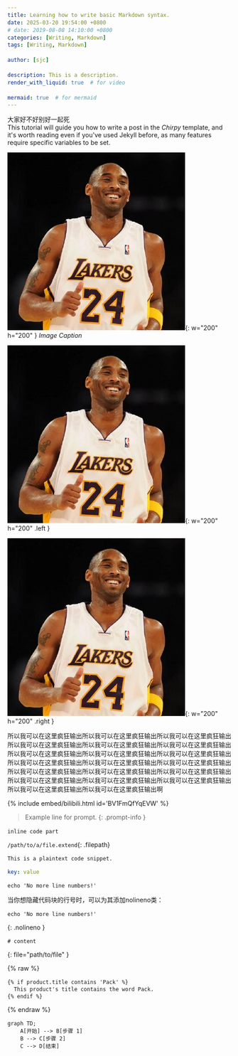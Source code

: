 ```yaml
---
title: Learning how to write basic Markdown syntax.
date: 2025-03-20 19:54:00 +0800
# date: 2019-08-08 14:10:00 +0800
categories: [Writing, Markdown]
tags: [Writing, Markdown]

author: [sjc]

description: This is a description.
render_with_liquid: true  # for video

mermaid: true  # for mermaid
---
```


大家好不好别好一起死  
This tutorial will guide you how to write a post in the _Chirpy_ template, and it's worth reading even if you've used Jekyll before, as many features require specific variables to be set.

![img-description](/assets/img/avatar.jpg){: w="200" h="200" }
_Image Caption_

![img-description](/assets/img/avatar.jpg){: w="200" h="200" .left }
<!-- _Image Caption_ -->
![img-description](/assets/img/avatar.jpg){: w="200" h="200" .right }
<!-- _Image Caption_ -->

所以我可以在这里疯狂输出所以我可以在这里疯狂输出所以我可以在这里疯狂输出所以我可以在这里疯狂输出所以我可以在这里疯狂输出所以我可以在这里疯狂输出所以我可以在这里疯狂输出所以我可以在这里疯狂输出所以我可以在这里疯狂输出所以我可以在这里疯狂输出所以我可以在这里疯狂输出所以我可以在这里疯狂输出所以我可以在这里疯狂输出所以我可以在这里疯狂输出所以我可以在这里疯狂输出所以我可以在这里疯狂输出所以我可以在这里疯狂输出所以我可以在这里疯狂输出所以我可以在这里疯狂输出所以我可以在这里疯狂输出啊



{% include embed/bilibili.html id='BV1FmQfYqEVW' %}  


> Example line for prompt.
{: .prompt-info }  

`inline code part`

`/path/to/a/file.extend`{: .filepath}

```
This is a plaintext code snippet.
```

```yaml
key: value
```  

```shell
echo 'No more line numbers!'
```
当你想隐藏代码块的行号时，可以为其添加nolineno类：
```shell
echo 'No more line numbers!'
```
{: .nolineno }

```shell
# content
```
{: file="path/to/file" }

{% raw %}
```liquid
{% if product.title contains 'Pack' %}
  This product's title contains the word Pack.
{% endif %}
```
{% endraw %}

```mermaid
graph TD;
    A[开始] --> B[步骤 1]
    B --> C[步骤 2]
    C --> D[结束]
```